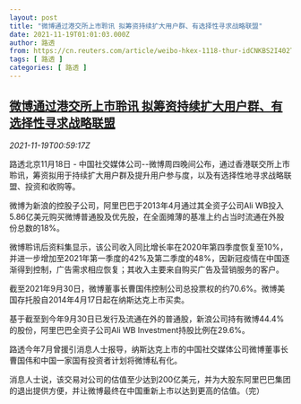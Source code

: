 ```yaml
---
layout: post
title: "微博通过港交所上市聆讯 拟筹资持续扩大用户群、有选择性寻求战略联盟"
date: 2021-11-19T01:01:03.000Z
author: 路透
from: https://cn.reuters.com/article/weibo-hkex-1118-thur-idCNKBS2I402T
tags: [ 路透 ]
categories: [ 路透 ]
---
```

<!--1637283663000-->
[微博通过港交所上市聆讯 拟筹资持续扩大用户群、有选择性寻求战略联盟](https://cn.reuters.com/article/weibo-hkex-1118-thur-idCNKBS2I402T)
------

<div>
<div><i>2021-11-19T00:59:17Z</i></div><p>路透北京11月18日 - 中国社交媒体公司--微博周四晚间公布，通过香港联交所上市聆讯，筹资拟用于持续扩大用户群及提升用户参与度，以及有选择性地寻求战略联盟、投资和收购等。 </p><p>微博为新浪的控股子公司，阿里巴巴于2013年4月通过其全资子公司Ali WB投入5.86亿美元购买微博普通股及优先股，在全面摊薄的基准上约占当时流通在外股份总数的18%。</p><p>微博聆讯后资料集显示，该公司收入同比增长率在2020年第四季度恢复至10%，并进一步增加至2021年第一季度的42%及第二季度的48%，因新冠疫情在中国逐渐得到控制，广告需求相应恢复；其收入主要来自购买广告及营销服务的客户。</p><p>截至2021年9月30日，微博董事长曹国伟控制公司总投票权的约70.6%。微博美国存托股自2014年4月17日起在纳斯达克上市买卖。</p><p>基于截至到今年9月30日已发行及流通在外的普通股，新浪公司持有微博44.4%的股份，阿里巴巴全资子公司Ali WB Investment持股比例在29.6%。</p><p>路透今年7月曾援引消息人士报导，纳斯达克上市的中国社交媒体公司微博董事长曹国伟和中国一家国有投资者计划将微博私有化。</p><p>消息人士说，该交易对公司的估值至少达到200亿美元，并为大股东阿里巴巴集团的退出提供方便，并让微博最终在中国重新上市以达到更高的估值。（完） </p>
</div>
